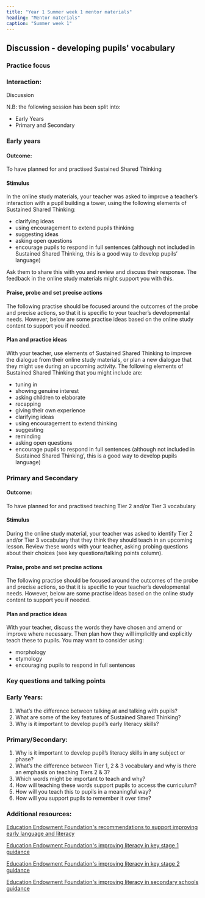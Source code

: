 ```yaml
---
title: "Year 1 Summer week 1 mentor materials"
heading: "Mentor materials"
caption: "Summer week 1"
---
```



## Discussion - developing pupils' vocabulary

### Practice focus

### Interaction: 

Discussion

N.B: the following session has been split into:
- Early Years
- Primary and Secondary

### Early years

#### Outcome: 
To have planned for and practised Sustained Shared Thinking

#### Stimulus
In the online study materials, your teacher was asked to improve a teacher’s interaction with a pupil building a tower, using the following elements of Sustained Shared Thinking:

- clarifying ideas 
- using encouragement to extend pupils thinking 
- suggesting ideas 
- asking open questions 
- encourage pupils to respond in full sentences (although not included in Sustained Shared Thinking, this is a good way to develop pupils’ language)

Ask them to share this with you and review and discuss their response. The feedback in the online study materials might support you with this.

#### Praise, probe and set precise actions
The following practise should be focused around the outcomes of the probe and precise actions, so that it is specific to your teacher’s developmental needs. However, below are some practise ideas based on the online study content to support you if needed.

#### Plan and practice ideas
With your teacher, use elements of Sustained Shared Thinking to improve the dialogue from their online study materials, or plan a new dialogue that they might use during an upcoming activity. The following elements of Sustained Shared Thinking that you might include are:

- tuning in
- showing genuine interest
- asking children to elaborate 
- recapping 
- giving their own experience 
- clarifying ideas 
- using encouragement to extend thinking 
- suggesting 
- reminding 
- asking open questions 
- encourage pupils to respond in full sentences (although not included in Sustained Shared Thinking’, this is a good way to develop pupils language)

### Primary and Secondary

#### Outcome: 
To have planned for and practised teaching Tier 2 and/or Tier 3 vocabulary

#### Stimulus
During the online study material, your teacher was asked to identify Tier 2 and/or Tier 3 vocabulary that they think they should teach in an upcoming lesson. Review these words with your teacher, asking probing questions about their choices (see key questions/talking points column).

#### Praise, probe and set precise actions
The following practise should be focused around the outcomes of the probe and precise actions, so that it is specific to your teacher’s developmental needs. However, below are some practise ideas based on the online study content to support you if needed.

#### Plan and practice ideas
With your teacher, discuss the words they have chosen and amend or improve where necessary. Then plan how they will implicitly and explicitly teach these to pupils. You may want to consider using:

- morphology
- etymology
- encouraging pupils to respond in full sentences

### Key questions and talking points

### Early Years:

1. What’s the difference between talking at and talking with pupils?
2. What are some of the key features of Sustained Shared Thinking?
3. Why is it important to develop pupil’s early literacy skills?

### Primary/Secondary:

1. Why is it important to develop pupil’s literacy skills in any subject or phase?
2. What’s the difference between Tier 1, 2 & 3 vocabulary and why is there an emphasis on teaching Tiers 2 & 3? 
3. Which words might be important to teach and why?
4. How will teaching these words support pupils to access the curriculum? 
5. How will you teach this to pupils in a meaningful way?
6. How will you support pupils to remember it over time?

### Additional resources:

[Education Endowment Foundation's recommendations to support improving early language and literacy](https://educationendowmentfoundation.org.uk/tools/guidance-reports/preparing-for-literacy/)

[Education Endowment Foundation's improving literacy in key stage 1 guidance](https://educationendowmentfoundation.org.uk/tools/guidance-reports/literacy-ks-1/)

[Education Endowment Foundation's improving literacy in key stage 2 guidance](https://educationendowmentfoundation.org.uk/tools/guidance-reports/literacy-ks-2/)

[Education Endowment Foundation's improving literacy in secondary schools guidance](https://educationendowmentfoundation.org.uk/tools/guidance-reports/improving-literacy-in-secondary-schools/)                                                                                                                                                                                                                                                                                                                                                                                                                                                                                                                                                                                                                                                                                                                                                                                                                                                                                                                                                                                                                                                                                                                                                                                                                                                                                                                                                                                                                                                                                                                                                                                                                                                                                                                                                                                                                                                                                                                                                                                                                                                                                                                                                                                                                                                                                                                                                                                                                                                                                                                                                                                                                                                                                                                                                                                                                                                                                                                                                                                                                                                                                                                                                                                                                                                                                                                                                                                                                                                                                                                                                                                                                                                                                                                                                                                                                                                                                                                                                                                                                                                                                                                                                                                                                                                                                                                                                                                                                                                                                                                                                                                                                                                                                                                                                                                                                                                                                                                                                                                                                                                                                                                                                  

